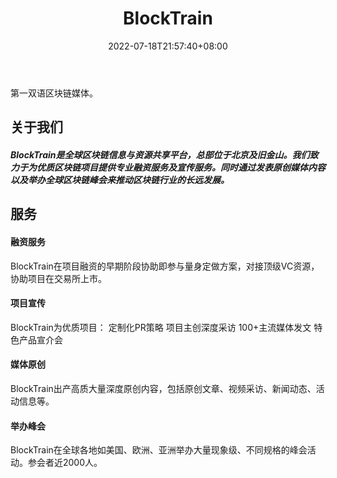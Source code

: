 ﻿---
weight: 
title: "BlockTrain"
description: "第一双语区块链媒体"
date: 2022-07-18T21:57:40+08:00
lastmod: 2022-07-18T16:45:40+08:00
draft: false
authors: ["MineW"]
featuredImage: "blocktrain.jpg"
link: "https://www.blocktrainmedia.com/"
tags: ["元宇宙资讯","BlockTrain"]
categories: ["navigation"]
navigation: ["元宇宙资讯"]
lightgallery: true
toc: true
pinned: false
recommend: false
recommend1: false
---
第一双语区块链媒体。

## 关于我们

##### BlockTrain是全球区块链信息与资源共享平台，总部位于北京及旧金山。我们致力于为优质区块链项目提供专业融资服务及宣传服务。同时通过发表原创媒体内容以及举办全球区块链峰会来推动区块链行业的长远发展。

## **服务**

#### 融资服务
BlockTrain在项目融资的早期阶段协助即参与量身定做方案，对接顶级VC资源，协助项目在交易所上市。



#### 项目宣传
BlockTrain为优质项目：
定制化PR策略
项目主创深度采访
100+主流媒体发文
特色产品宣介会



#### 媒体原创
BlockTrain出产高质大量深度原创内容，包括原创文章、视频采访、新闻动态、活动信息等。



#### 举办峰会
BlockTrain在全球各地如美国、欧洲、亚洲举办大量现象级、不同规格的峰会活动。参会者近2000人。